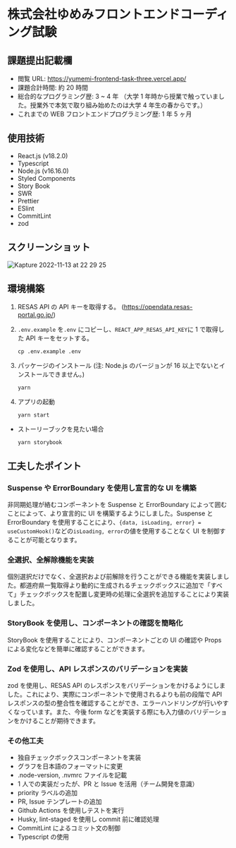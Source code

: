 # 株式会社ゆめみフロントエンドコーディング試験

## 課題提出記載欄

- 閲覧 URL: https://yumemi-frontend-task-three.vercel.app/
- 課題合計時間: 約 20 時間
- 総合的なプログラミング歴: 3 ~ 4 年
  （大学 1 年時から授業で触っていました。授業外で本気で取り組み始めたのは大学 4 年生の春からです。）
- これまでの WEB フロントエンドプログラミング歴: 1 年 5 ヶ月

## 使用技術

- React.js (v18.2.0)
- Typescript
- Node.js (v16.16.0)
- Styled Components
- Story Book
- SWR
- Prettier
- ESlint
- CommitLint
- zod

## スクリーンショット

![Kapture 2022-11-13 at 22 29 25](https://user-images.githubusercontent.com/82492270/201524264-13384ec1-5102-4a92-802a-ecdd1d5b29f8.gif)

## 環境構築

1. RESAS API の API キーを取得する。 (https://opendata.resas-portal.go.jp/)
2. `.env.example` を`.env` にコピーし、`REACT_APP_RESAS_API_KEY`に 1 で取得した API キーをセットする。

   ```
   cp .env.example .env
   ```

3. パッケージのインストール (注: Node.js のバージョンが 16 以上でないとインストールできません。)
   ```
   yarn
   ```
4. アプリの起動

   ```
   yarn start
   ```

- ストーリーブックを見たい場合

  ```
  yarn storybook
  ```

## 工夫したポイント

### Suspense や ErrorBoundary を使用し宣言的な UI を構築

非同期処理が絡むコンポーネントを Suspense と ErrorBoundary によって囲むことによって、より宣言的に UI を構築するようにしました。Suspense と ErrorBoundary を使用することにより、`{data, isLoading, error} = useCustomHook()`などの`isLoading, error`の値を使用することなく UI を制御することが可能となります。

### 全選択、全解除機能を実装

個別選択だけでなく、全選択および前解除を行うことができる機能を実装しました。都道府県一覧取得より動的に生成されるチェックボックスに追加で「すべて」チェックボックスを配置し変更時の処理に全選択を追加することにより実装しました。

### StoryBook を使用し、コンポーネントの確認を簡略化

StoryBook を使用することにより、コンポーネントごとの UI の確認や Props による変化などを簡単に確認することができます。

### Zod を使用し、API レスポンスのバリデーションを実装

zod を使用し、RESAS API のレスポンスをバリデーションをかけるようにしました。これにより、実際にコンポーネントで使用されるよりも前の段階で API レスポンスの型の整合性を確認することができ、エラーハンドリングが行いやすくなっています。また、今後 form などを実装する際にも入力値のバリデーションをかけることが期待できます。

### その他工夫

- 独自チェックボックスコンポーネントを実装
- グラフを日本語のフォーマットに変更
- .node-version, .nvmrc ファイルを記載
- 1 人での実装だったが、PR と Issue を活用（チーム開発を意識）
- priority ラベルの追加
- PR, Issue テンプレートの追加
- Github Actions を使用しテストを実行
- Husky, lint-staged を使用し commit 前に確認処理
- CommitLint によるコミット文の制御
- Typescript の使用
